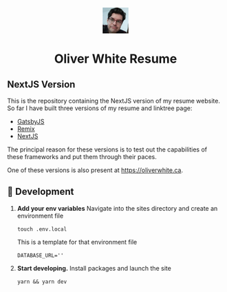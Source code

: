 <p align="center">
  <a href="https://www.gatsbyjs.com/?utm_source=starter&utm_medium=readme&utm_campaign=minimal-starter-ts">
    <img alt="Author" src="./public/images/author_.png" width="60" />
  </a>
</p>
<h1 align="center">
  Oliver White Resume
</h1>
<h2>NextJS Version</h2>

This is the repository containing the NextJS version of my resume website. So far I have built three versions of my resume and linktree page:

- [GatsbyJS](https://gatsby.oliverwhite.ca)
- [Remix](https://remix.oliverwhite.ca)
- [NextJS](https://next.oliverwhite.ca)

The principal reason for these versions is to test out the capabilities of these frameworks and put them through their paces.

One of these versions is also present at https://oliverwhite.ca.

## 🚀 Development

1.  **Add your env variables**
    Navigate into the sites directory and create an environment file

    ```shell
    touch .env.local
    ```

    This is a template for that environment file

    ```
    DATABASE_URL=''
    ```

2.  **Start developing.**
    Install packages and launch the site

    ```shell
    yarn && yarn dev
    ```
